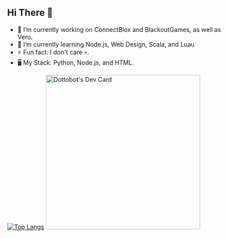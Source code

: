 ## Hi There 👋

- 🔭 I’m currently working on ConnectBlox and BlackoutGames, as well as Vero.
- 🌱 I’m currently learning Node.js, Web Design, Scala, and Luau
- ⚡ Fun fact: I don't care 💀.
- 🖥 My Stack: Python, Node.js, and HTML.
  
[![Top Langs](https://github-readme-stats.vercel.app/api/?username=dotlyhiyou&theme=dark)](https://github.com/dotlyhiyou)
<a href="https://app.daily.dev/dottobot"><img src="https://api.daily.dev/devcards/v2/UIyn6BIBL2Z2dFjZhoBt7.png?type=default&r=nkh" width="356" alt="Dottobot's Dev Card"/></a>
